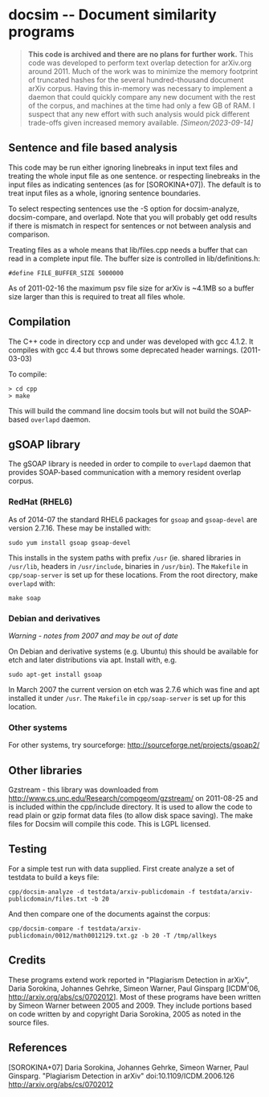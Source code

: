 # docsim -- Document similarity programs

> **This code is archived and there are no plans for further work.**
> This code was developed to perform text overlap detection for arXiv.org
> around 2011. Much of the work was to minimize the memory footprint of
> truncated hashes for the several hundred-thousand document arXiv
> corpus. Having this in-memory was necessary to implement a daemon
> that could quickly compare any new document with the rest of the corpus,
> and machines at the time had only a few GB of RAM. I suspect that any
> new effort with such analysis would pick different trade-offs given
> increased memory available. _[Simeon/2023-09-14]_

## Sentence and file based analysis

This code may be run either ignoring linebreaks in input text files and 
treating the whole input file as one sentence. or respecting linebreaks 
in the input files as indicating sentences (as for [SOROKINA+07]). The 
default is to treat input files as a whole, ignoring sentence 
boundaries.

To select respecting sentences use the -S option for docsim-analyze, 
docsim-compare, and overlapd. Note that you will probably get odd 
results if there is mismatch in respect for sentences or not between 
analysis and comparison.

Treating files as a whole means that lib/files.cpp needs a buffer that
can read in a complete input file. The buffer size is controlled in
lib/definitions.h:

```
#define FILE_BUFFER_SIZE 5000000
```

As of 2011-02-16 the maximum psv file size for arXiv is ~4.1MB so a 
buffer size larger than this is required to treat all files whole.

## Compilation

The C++ code in directory ccp and under was developed with gcc 4.1.2.
It compiles with gcc 4.4 but throws some deprecated header warnings. 
(2011-03-03)

To compile:

```
> cd cpp
> make
```

This will build the command line docsim tools but will not build
the SOAP-based `overlapd` daemon.

## gSOAP library

The gSOAP library is needed in order to compile to `overlapd` 
daemon that provides SOAP-based communication with a memory resident 
overlap corpus.

### RedHat (RHEL6)

As of 2014-07 the standard RHEL6 packages for `gsoap` and `gsoap-devel`
are version 2.7.16. These may be installed with:

```
sudo yum install gsoap gsoap-devel
```

This installs in the system paths with prefix `/usr` (ie. shared 
libraries in `/usr/lib`, headers in `/usr/include`, binaries in
`/usr/bin`). The `Makefile` in `cpp/soap-server` is set up for these
locations. From the root directory, make `overlapd` with:

```
make soap
```

### Debian and derivatives

*Warning - notes from 2007 and may be out of date*

On Debian and derivative systems (e.g. Ubuntu) this should be
available for etch and later distributions via apt. Install with, e.g.

```
sudo apt-get install gsoap
```

In March 2007 the current version on etch was 2.7.6 which was fine and
apt installed it under `/usr`. The `Makefile` in `cpp/soap-server` 
is set up for this location.

### Other systems

For other systems, try sourceforge:
<http://sourceforge.net/projects/gsoap2/>


## Other libraries

Gzstream - this library was downloaded from 
<http://www.cs.unc.edu/Research/compgeom/gzstream/>
on 2011-08-25 and is included within the cpp/include directory. It is 
used to allow the code to read plain or gzip format data files (to allow 
disk space saving). The make files for Docsim will compile this code.
This is LGPL licensed.


## Testing

For a simple test run with data supplied. First create analyze a set of
testdata to build a keys file:

```
cpp/docsim-analyze -d testdata/arxiv-publicdomain -f testdata/arxiv-publicdomain/files.txt -b 20
```

And then compare one of the documents against the corpus:

```
cpp/docsim-compare -f testdata/arxiv-publicdomain/0012/math0012129.txt.gz -b 20 -T /tmp/allkeys
```


## Credits

These programs extend work reported in "Plagiarism Detection in
arXiv", Daria Sorokina, Johannes Gehrke, Simeon Warner, Paul Ginsparg
[ICDM'06, <http://arxiv.org/abs/cs/0702012>]. Most of these programs
have been written by Simeon Warner between 2005 and 2009. They include
portions based on code written by and copyright Daria Sorokina, 2005
as noted in the source files.


## References

[SOROKINA+07] Daria Sorokina, Johannes Gehrke, Simeon Warner, Paul
Ginsparg. "Plagiarism Detection in arXiv" doi:10.1109/ICDM.2006.126
<http://arxiv.org/abs/cs/0702012>
